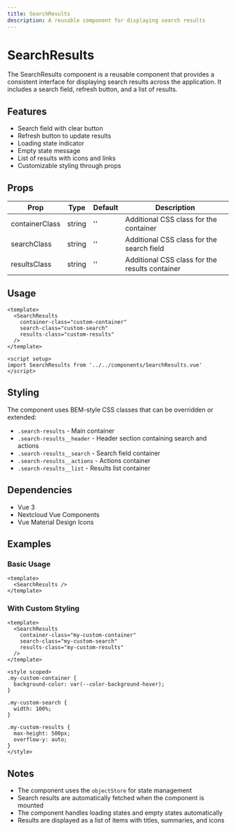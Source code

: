 ```yaml
---
title: SearchResults
description: A reusable component for displaying search results
---
```


# SearchResults

The SearchResults component is a reusable component that provides a consistent interface for displaying search results across the application. It includes a search field, refresh button, and a list of results.

## Features

- Search field with clear button
- Refresh button to update results
- Loading state indicator
- Empty state message
- List of results with icons and links
- Customizable styling through props

## Props

| Prop | Type | Default | Description |
|------|------|---------|-------------|
| containerClass | string | '' | Additional CSS class for the container |
| searchClass | string | '' | Additional CSS class for the search field |
| resultsClass | string | '' | Additional CSS class for the results container |

## Usage

```vue
<template>
  <SearchResults 
    container-class="custom-container"
    search-class="custom-search"
    results-class="custom-results"
  />
</template>

<script setup>
import SearchResults from '../../components/SearchResults.vue'
</script>
```

## Styling

The component uses BEM-style CSS classes that can be overridden or extended:

- `.search-results` - Main container
- `.search-results__header` - Header section containing search and actions
- `.search-results__search` - Search field container
- `.search-results__actions` - Actions container
- `.search-results__list` - Results list container

## Dependencies

- Vue 3
- Nextcloud Vue Components
- Vue Material Design Icons

## Examples

### Basic Usage

```vue
<template>
  <SearchResults />
</template>
```

### With Custom Styling

```vue
<template>
  <SearchResults 
    container-class="my-custom-container"
    search-class="my-custom-search"
    results-class="my-custom-results"
  />
</template>

<style scoped>
.my-custom-container {
  background-color: var(--color-background-hover);
}

.my-custom-search {
  width: 100%;
}

.my-custom-results {
  max-height: 500px;
  overflow-y: auto;
}
</style>
```

## Notes

- The component uses the `objectStore` for state management
- Search results are automatically fetched when the component is mounted
- The component handles loading states and empty states automatically
- Results are displayed as a list of items with titles, summaries, and icons 